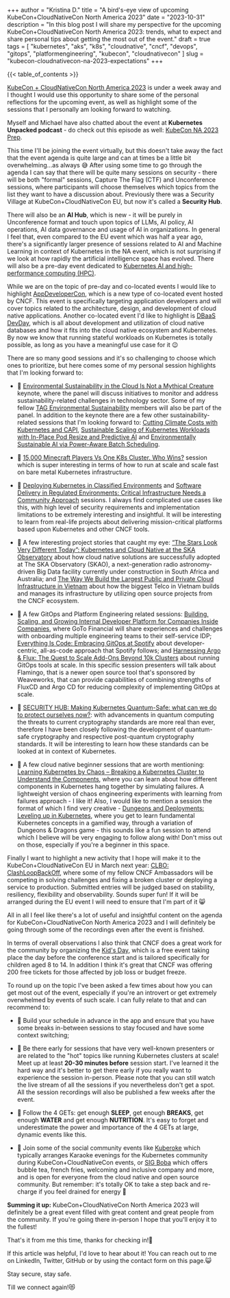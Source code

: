 +++
author = "Kristina D."
title = "A bird's-eye view of upcoming KubeCon+CloudNativeCon North America 2023"
date = "2023-10-31"
description = "In this blog post I will share my perspective for the upcoming KubeCon+CloudNativeCon North America 2023: trends, what to expect and share personal tips about getting the most out of the event."
draft = true
tags = [
    "kubernetes",
    "aks",
    "k8s",
    "cloudnative",
    "cncf",
    "devops",
    "gitops",
    "platformengineering",
    "kubecon",
    "cloudnativecon"
]
slug = "kubecon-cloudnativecon-na-2023-expectations"
+++

{{< table_of_contents >}}

[KubeCon + CloudNativeCon North America 2023](https://events.linuxfoundation.org/kubecon-cloudnativecon-north-america) is under a week away and I thought I would use this opportunity to share some of the personal reflections for the upcoming event, as well as highlight some of the sessions that I personally am looking forward to watching.

Myself and Michael have also chatted about the event at **Kubernetes Unpacked podcast** - do check out this episode as well: [KubeCon NA 2023 Prep](https://packetpushers.net/podcast/kubernetes-unpacked-TODO).

This time I'll be joining the event virtually, but this doesn't take away the fact that the event agenda is quite large and can at times be a little bit overwhelming...as always 😅 After using some time to go through the agenda I can say that there will be quite many sessions on security - there will be both "formal" sessions, Capture The Flag (CTF) and Unconference sessions, where participants will choose themselves which topics from the list they want to have a discussion about. Previously there was a Security Village at KubeCon+CloudNativeCon EU, but now it's called a **Security Hub**.

There will also be an **AI Hub**, which is new - it will be purely in Unconference format and touch upon topics of LLMs, AI policy, AI operations, AI data governance and usage of AI in organizations. In general I feel that, even compared to the EU event which was half a year ago, there's a significantly larger presence of sessions related to AI and Machine Learning in context of Kubernetes in the NA event, which is not surprising if we look at how rapidly the artificial intelligence space has evolved. There will also be a pre-day event dedicated to [Kubernetes AI and high-performance computing (HPC)](https://sched.co/1RIUk).

While we are on the topic of pre-day and co-located events I would like to highlight [AppDeveloperCon](https://sched.co/1RIQk), which is a new type of co-located event hosted by CNCF. This event is specifically targeting application developers and will cover topics related to the architecture, design, and development of cloud native applications. Another co-located event I'd like to highlight is [DBaaS DevDay](https://sched.co/1RITM), which is all about development and utilization of cloud native databases and how it fits into the cloud native ecosystem and Kubernetes. By now we know that running stateful workloads on Kubernetes is totally possible, as long as you have a meaningful use case for it 😉

There are so many good sessions and it's so challenging to choose which ones to prioritize, but here comes some of my personal session highlights that I'm looking forward to:

- 🌟 [Environmental Sustainability in the Cloud Is Not a Mythical Creature](https://sched.co/1R4Tl) keynote, where the panel will discuss initiatives to monitor and address sustainability-related challenges in technology sector. Some of my fellow [TAG Environmental Sustainability](https://tag-env-sustainability.cncf.io/) members will also be part of the panel. In addition to the keynote there are a few other sustainability-related sessions that I'm looking forward to: [Cutting Climate Costs with Kubernetes and CAPI](https://sched.co/1R2p6), [Sustainable Scaling of Kubernetes Workloads with In-Place Pod Resize and Predictive AI](https://sched.co/1R2nS) and [Environmentally Sustainable AI via Power-Aware Batch Scheduling](https://sched.co/1R2tJ).

- 🌟 [15,000 Minecraft Players Vs One K8s Cluster. Who Wins?](https://sched.co/1R2lz) session which is super interesting in terms of how to run at scale and scale fast on bare metal Kubernetes infrastructure.

- 🌟 [Deploying Kubernetes in Classified Environments](https://sched.co/1R2m3) and [Software Delivery in Regulated Environments: Critical Infrastructure Needs a Community Approach](https://sched.co/1R2si) sessions. I always find complicated use cases like this, with high level of security requirements and implementation limitations to be extremely interesting and insightful. It will be interesting to learn from real-life projects about delivering mission-critical platforms based upon Kubernetes and other CNCF tools.

- 🌟 A few interesting project stories that caught my eye: [“The Stars Look Very Different Today”: Kubernetes and Cloud Native at the SKA Observatory](https://sched.co/1R2tP) about how cloud native solutions are successfully adopted at The SKA Observatory (SKAO), a next-generation radio astronomy-driven Big Data facility currently under construction in South Africa and Australia; and [The Way We Build the Largest Public and Private Cloud Infrastructure in Vietnam](https://sched.co/1R2qz) about how the biggest Telco in Vietnam builds and manages its infrastructure by utilizing open source projects from the CNCF ecosystem.

- 🌟 A few GitOps and Platform Engineering related sessions: [Building, Scaling, and Growing Internal Developer Platform for Companies Inside Companies](https://sched.co/1R2md), where GoTo Financial will share experiences and challenges with onboarding multiple engineering teams to their self-service IDP; [Everything Is Code: Embracing GitOps at Spotify](https://sched.co/1R2qU) about developer-centric, all-as-code approach that Spotify follows; and [Harnessing Argo & Flux: The Quest to Scale Add-Ons Beyond 10k Clusters](https://sched.co/1R2mf) about running GitOps tools at scale. In this specific session presenters will talk about Flamingo, that is a newer open source tool that's sponsored by Weaveworks, that can provide capabilities of combining strengths of FluxCD and Argo CD for reducing complexity of implementing GitOps at scale.

- 🌟 [SECURITY HUB: Making Kubernetes Quantum-Safe: what can we do to protect ourselves now?](https://sched.co/1SKeZ): with advancements in quantum computing the threats to current cryptography standards are more real than ever, therefore I have been closely following the development of quantum-safe cryptography and respective post-quantum cryptography standards. It will be interesting to learn how these standards can be looked at in context of Kubernetes.

- 🌟 A few cloud native beginner sessions that are worth mentioning: [Learning Kubernetes by Chaos – Breaking a Kubernetes Cluster to Understand the Components](https://sched.co/1R2r7), where you can learn about how different components in Kubernetes hang together by simulating failures. A lightweight version of chaos engineering experiments with learning from failures approach - I like it! Also, I would like to mention a session the format of which I find very creative - [Dungeons and Deployments: Leveling up in Kubernetes](https://sched.co/1Tbpo), where you get to learn fundamental Kubernetes concepts in a gamified way, through a variation of Dungeons & Dragons game - this sounds like a fun session to attend which I believe will be very engaging to follow along with! Don't miss out on those, especially if you're a beginner in this space.

Finally I want to highlight a new activity that I hope will make it to the KubeCon+CloudNativeCon EU in March next year: [CLBO: ClashLoopBackOff](https://sched.co/1T3oc), where some of my fellow CNCF Ambassadors will be competing in solving challenges and fixing a broken cluster or deploying a service to production. Submitted entries will be judged based on stability, resiliency, flexibility and observability. Sounds super fun! If it will be arranged during the EU event I will need to ensure that I'm part of it 😸

All in all I feel like there's a lot of useful and insightful content on the agenda for KubeCon+CloudNativeCon North America 2023 and I will definitely be going through some of the recordings even after the event is finished.

In terms of overall observations I also think that CNCF does a great work for the community by organizing the [Kid's Day](https://events.linuxfoundation.org/kubecon-cloudnativecon-north-america/program/kids-day), which is a free event taking place the day before the conference start and is tailored specifically for children aged 8 to 14. In addition I think it's great that CNCF was offering 200 free tickets for those affected by job loss or budget freeze.

To round up on the topic I've been asked a few times about how you can get most out of the event, especially if you're an introvert or get extremely overwhelmed by events of such scale. I can fully relate to that and can recommend to:

- 🌷 Build your schedule in advance in the app and ensure that you have some breaks in-between sessions to stay focused and have some context switching;

- 🌷 Be there early for sessions that have very well-known presenters or are related to the "hot" topics like running Kubernetes clusters at scale! Meet up at least **20-30 minutes before** session start. I've learned it the hard way and it's better to get there early if you really want to experience the session in-person. Please note that you can still watch the live stream of all the sessions if you nevertheless don't get a spot. All the session recordings will also be published a few weeks after the event.

- 🌷 Follow the 4 GETs: get enough **SLEEP**, get enough **BREAKS**, get enough **WATER** and get enough **NUTRITION**. It's easy to forget and underestimate the power and importance of the 4 GETs at large, dynamic events like this.

- 🌷 Join some of the social community events like [Kuberoke](https://kuberoke.love) which typically arranges Karaoke evenings for the Kubernetes community during KubeCon+CloudNativeCon events, or [SIG Boba](https://sig-boba.github.io) which offers bubble tea, french fries, welcoming and inclusive company and more,  and is open for everyone from the cloud native and open source community. But remember: it's totally OK to take a step back and re-charge if you feel drained for energy 🙌

**Summing it up:** KubeCon+CloudNativeCon North America 2023 will definitely be a great event filled with great content and great people from the community. If you're going there in-person I hope that you'll enjoy it to the fullest!

That's it from me this time, thanks for checking in!💖

If this article was helpful, I'd love to hear about it! You can reach out to me on LinkedIn, Twitter, GitHub or by using the contact form on this page.😺

Stay secure, stay safe.

Till we connect again!😻
